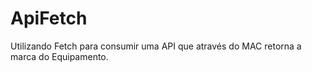 # ApiFetch

Utilizando Fetch para consumir uma API que através do MAC retorna a marca do Equipamento.
